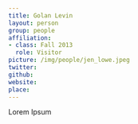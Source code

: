 ```yaml
---
title: Golan Levin
layout: person
group: people
affiliation:
- class: Fall 2013
  role: Visitor
picture: /img/people/jen_lowe.jpeg
twitter:
github:
website:
place:
---
```

Lorem Ipsum